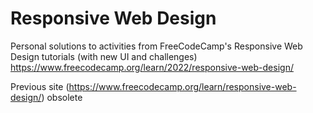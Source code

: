 # Responsive Web Design

Personal solutions to activities from FreeCodeCamp's Responsive Web Design tutorials (with new UI and challenges)
https://www.freecodecamp.org/learn/2022/responsive-web-design/

Previous site (https://www.freecodecamp.org/learn/responsive-web-design/) obsolete
